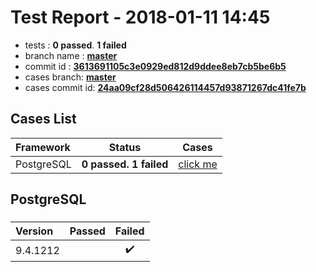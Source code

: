 # Test Report - 2018-01-11 14:45

- tests  : **0 passed**. **1 failed**
- branch name : **[master](https://github.com/apache/incubator-skywalking/tree/master)**
- commit id : **[3613691105c3e0929ed812d9ddee8eb7cb5be6b5](https://github.com/apache/incubator-skywalking/commit/3613691105c3e0929ed812d9ddee8eb7cb5be6b5)**
- cases branch: **[master](https://github.com/SkywalkingTest/skywalking-autotest-scenarios/tree/master)**
- cases commit id: **[24aa09cf28d506426114457d93871267dc41fe7b](https://github.com/SkywalkingTest/skywalking-autotest-scenarios/commit/24aa09cf28d506426114457d93871267dc41fe7b)**

## Cases List

| Framework | Status | Cases|
|:-----|:-----:|:-----:|
|PostgreSQL| **0 passed. 1 failed**| [click me](#postgresql) |

## PostgreSQL

### 
|  Version     | Passed | Failed|
|:------------- |:-------:|:-----:|
| 9.4.1212  | |:heavy_check_mark:|

